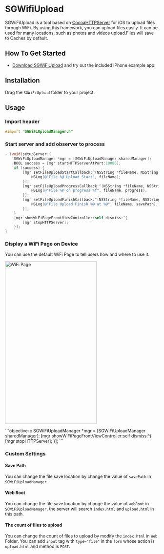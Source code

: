 # SGWifiUpload

SGWiFiUpload is a tool based on [CocoaHTTPServer](https://github.com/robbiehanson/CocoaHTTPServer) for iOS to upload files through WiFi. By using this framework, you can upload files easily. It can be used for many locations, such as photos and videos upload.Files will save to Caches by default.

## How To Get Started
- [Download SGWiFiUpload](https://github.com/Soulghost/SGWiFiUpload/archive/master.zip) and try out the included iPhone example app.

## Installation
Drag the `SGWiFiUpload` folder to your project.

## Usage
### Import header
```objective-c
#import "SGWiFiUploadManager.h"
```

### Start server and add observer to process
```objective-c
- (void)setupServer {
    SGWiFiUploadManager *mgr = [SGWiFiUploadManager sharedManager];
    BOOL success = [mgr startHTTPServerAtPort:10086];
    if (success) {
        [mgr setFileUploadStartCallback:^(NSString *fileName, NSString *savePath) {
            NSLog(@"File %@ Upload Start", fileName);
        }];
        [mgr setFileUploadProgressCallback:^(NSString *fileName, NSString *savePath, CGFloat progress) {
            NSLog(@"File %@ on progress %f", fileName, progress);
        }];
        [mgr setFileUploadFinishCallback:^(NSString *fileName, NSString *savePath) {
            NSLog(@"File Upload Finish %@ at %@", fileName, savePath);
        }];
    }
    [mgr showWiFiPageFrontViewController:self dismiss:^{
        [mgr stopHTTPServer];
    }];
}
```

### Display a WiFi Page on Device
You can use the default WiFi Page to tell users how and where to use it.
<p>
<img src="https://raw.githubusercontent.com/Soulghost/SGWiFiUpload/master/Images/WiFiPhonePage.png" width = "300" height = "533" alt="WiFi Page" align=center />
</p>
```objective-c
SGWiFiUploadManager *mgr = [SGWiFiUploadManager sharedManager];
[mgr showWiFiPageFrontViewController:self dismiss:^{
    [mgr stopHTTPServer];
}];
```

### Custom Settings
#### Save Path
You can change the file save location by change the value of `savePath` in `SGWiFiUploadManager`.
#### Web Root
You can change the file save location by change the value of `webRoot` in `SGWiFiUploadManager`, the server will search `index.html` and `upload.html` in this path.
#### The count of files to upload
You can change the count of files to upload by modify the `index.html` in `Web` Folder.
You can add `input` tag with `type="file"` in the `form` whose action is `upload.html` and method is `POST`.
